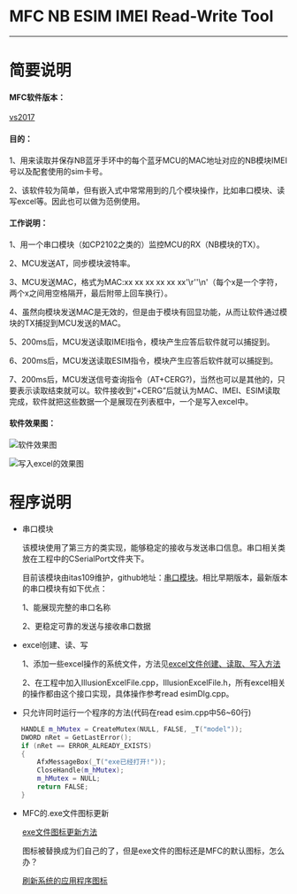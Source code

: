 # MFC NB ESIM IMEI Read-Write Tool
***
# 简要说明
#### MFC软件版本：
[vs2017](https://github.com/liuhao1946/embedded-software-module/blob/master/MFC%E5%B8%B8%E7%94%A8%E6%93%8D%E4%BD%9C/vs2017.exe)

#### 目的：
1、用来读取并保存NB蓝牙手环中的每个蓝牙MCU的MAC地址对应的NB模块IMEI号以及配套使用的sim卡号。

2、该软件较为简单，但有嵌入式中常常用到的几个模块操作，比如串口模块、读写excel等。因此也可以做为范例使用。

#### 工作说明：
1、用一个串口模块（如CP2102之类的）监控MCU的RX（NB模块的TX）。

2、MCU发送AT，同步模块波特率。

3、MCU发送MAC，格式为MAC:xx xx xx xx xx xx'\r''\n'（每个x是一个字符，两个x之间用空格隔开，最后附带上回车换行）。

4、虽然向模块发送MAC是无效的，但是由于模块有回显功能，从而让软件通过模块的TX捕捉到MCU发送的MAC。

5、200ms后，MCU发送读取IMEI指令，模块产生应答后软件就可以捕捉到。

6、200ms后，MCU发送读取ESIM指令，模块产生应答后软件就可以捕捉到。

7、200ms后，MCU发送信号查询指令（AT+CERG?)，当然也可以是其他的，只要表示读取结束就可以。软件接收到“+CERG”后就认为MAC、IMEI、ESIM读取完成，软件就把这些数据一个是展现在列表框中，一个是写入excel中。

#### 软件效果图：
![软件效果图](https://github.com/liuhao1946/MFC-Read-NB-IMIE-ESIM-Tool/blob/master/image/%E8%BD%AF%E4%BB%B6%E8%BF%90%E8%A1%8C%E6%95%88%E6%9E%9C.png)

![写入excel的效果图](https://github.com/liuhao1946/MFC-Read-NB-IMIE-ESIM-Tool/blob/master/image/%E5%86%99%E5%85%A5excel%E7%9A%84%E6%95%88%E6%9E%9C.jpg)

# 程序说明
 - 串口模块
 
   该模块使用了第三方的类实现，能够稳定的接收与发送串口信息。串口相关类放在工程中的CSerialPort文件夹下。
  
   目前该模块由itas109维护，github地址：[串口模块](https://github.com/itas109/CSerialPort)。相比早期版本，最新版本的串口模块有如下优点：
   
   1、能展现完整的串口名称
   
   2、更稳定可靠的发送与接收串口数据
 
 - excel创建、读、写

   1、添加一些excel操作的系统文件，方法见[excel文件创建、读取、写入方法](https://github.com/liuhao1946/embedded-software-module/blob/master/MFC%E5%B8%B8%E7%94%A8%E6%93%8D%E4%BD%9C/excel%E5%88%9B%E5%BB%BA%E3%80%81%E8%AF%BB%E3%80%81%E5%86%99/%E4%BE%8B%E5%AD%90.md)
   
   2、在工程中加入IllusionExcelFile.cpp，IllusionExcelFile.h，所有excel相关的操作都由这个接口实现，具体操作参考read esimDlg.cpp。

 - 只允许同时运行一个程序的方法(代码在read esim.cpp中56~60行)
 ```c++
	HANDLE m_hMutex = CreateMutex(NULL, FALSE, _T("model"));
	DWORD nRet = GetLastError();
	if (nRet == ERROR_ALREADY_EXISTS)
	{
		AfxMessageBox(_T("exe已经打开!"));
		CloseHandle(m_hMutex);
		m_hMutex = NULL;
		return FALSE;
	}
 ```
  - MFC的.exe文件图标更新
  
    [exe文件图标更新方法](https://blog.csdn.net/txwtech/article/details/92980545)
    
    图标被替换成为们自己的了，但是exe文件的图标还是MFC的默认图标，怎么办？
    
    [刷新系统的应用程序图标](https://www.cnblogs.com/qintangtao/p/3397812.html)
